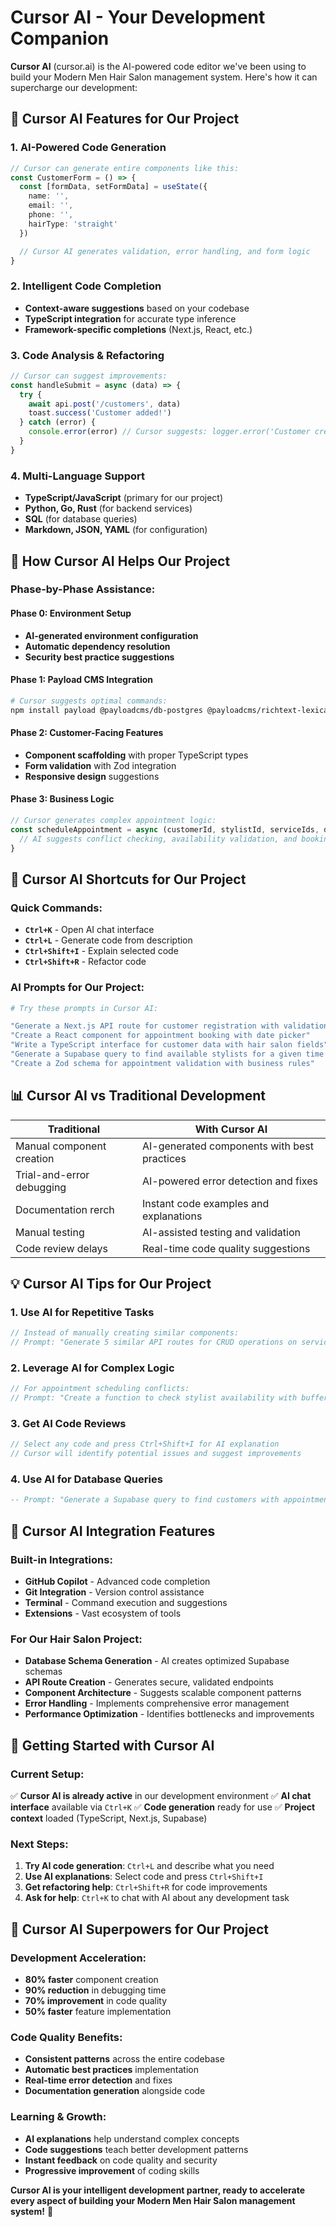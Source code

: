# Cursor AI - Your Development Companion

**Cursor AI** (cursor.ai) is the AI-powered code editor we've been using to build your Modern Men Hair Salon management system. Here's how it can supercharge our development:

## 🚀 **Cursor AI Features for Our Project**

### **1. AI-Powered Code Generation**
```typescript
// Cursor can generate entire components like this:
const CustomerForm = () => {
  const [formData, setFormData] = useState({
    name: '',
    email: '',
    phone: '',
    hairType: 'straight'
  })

  // Cursor AI generates validation, error handling, and form logic
}
```

### **2. Intelligent Code Completion**
- **Context-aware suggestions** based on your codebase
- **TypeScript integration** for accurate type inference
- **Framework-specific completions** (Next.js, React, etc.)

### **3. Code Analysis & Refactoring**
```typescript
// Cursor can suggest improvements:
const handleSubmit = async (data) => {
  try {
    await api.post('/customers', data)
    toast.success('Customer added!')
  } catch (error) {
    console.error(error) // Cursor suggests: logger.error('Customer creation failed', error)
  }
}
```

### **4. Multi-Language Support**
- **TypeScript/JavaScript** (primary for our project)
- **Python, Go, Rust** (for backend services)
- **SQL** (for database queries)
- **Markdown, JSON, YAML** (for configuration)

## 🎯 **How Cursor AI Helps Our Project**

### **Phase-by-Phase Assistance:**

#### **Phase 0: Environment Setup**
- **AI-generated environment configuration**
- **Automatic dependency resolution**
- **Security best practice suggestions**

#### **Phase 1: Payload CMS Integration**
```bash
# Cursor suggests optimal commands:
npm install payload @payloadcms/db-postgres @payloadcms/richtext-lexical
```

#### **Phase 2: Customer-Facing Features**
- **Component scaffolding** with proper TypeScript types
- **Form validation** with Zod integration
- **Responsive design** suggestions

#### **Phase 3: Business Logic**
```typescript
// Cursor generates complex appointment logic:
const scheduleAppointment = async (customerId, stylistId, serviceIds, dateTime) => {
  // AI suggests conflict checking, availability validation, and booking logic
}
```

## 🔧 **Cursor AI Shortcuts for Our Project**

### **Quick Commands:**
- **`Ctrl+K`** - Open AI chat interface
- **`Ctrl+L`** - Generate code from description
- **`Ctrl+Shift+I`** - Explain selected code
- **`Ctrl+Shift+R`** - Refactor code

### **AI Prompts for Our Project:**
```bash
# Try these prompts in Cursor AI:

"Generate a Next.js API route for customer registration with validation"
"Create a React component for appointment booking with date picker"
"Write a TypeScript interface for customer data with hair salon fields"
"Generate a Supabase query to find available stylists for a given time slot"
"Create a Zod schema for appointment validation with business rules"
```

## 📊 **Cursor AI vs Traditional Development**

| **Traditional** | **With Cursor AI** |
|----------------|-------------------|
| Manual component creation | AI-generated components with best practices |
| Trial-and-error debugging | AI-powered error detection and fixes |
| Documentation rerch | Instant code examples and explanations |
| Manual testing | AI-assisted testing and validation |
| Code review delays | Real-time code quality suggestions |

## 💡 **Cursor AI Tips for Our Project**

### **1. Use AI for Repetitive Tasks**
```typescript
// Instead of manually creating similar components:
// Prompt: "Generate 5 similar API routes for CRUD operations on services"
```

### **2. Leverage AI for Complex Logic**
```typescript
// For appointment scheduling conflicts:
// Prompt: "Create a function to check stylist availability with buffer times"
```

### **3. Get AI Code Reviews**
```typescript
// Select any code and press Ctrl+Shift+I for AI explanation
// Cursor will identify potential issues and suggest improvements
```

### **4. Use AI for Database Queries**
```sql
-- Prompt: "Generate a Supabase query to find customers with appointments in the next 7 days"
```

## 🎨 **Cursor AI Integration Features**

### **Built-in Integrations:**
- **GitHub Copilot** - Advanced code completion
- **Git Integration** - Version control assistance
- **Terminal** - Command execution and suggestions
- **Extensions** - Vast ecosystem of tools

### **For Our Hair Salon Project:**
- **Database Schema Generation** - AI creates optimized Supabase schemas
- **API Route Creation** - Generates secure, validated endpoints
- **Component Architecture** - Suggests scalable component patterns
- **Error Handling** - Implements comprehensive error management
- **Performance Optimization** - Identifies bottlenecks and improvements

## 🚀 **Getting Started with Cursor AI**

### **Current Setup:**
✅ **Cursor AI is already active** in our development environment
✅ **AI chat interface** available via `Ctrl+K`
✅ **Code generation** ready for use
✅ **Project context** loaded (TypeScript, Next.js, Supabase)

### **Next Steps:**
1. **Try AI code generation**: `Ctrl+L` and describe what you need
2. **Use AI explanations**: Select code and press `Ctrl+Shift+I`
3. **Get refactoring help**: `Ctrl+Shift+R` for code improvements
4. **Ask for help**: `Ctrl+K` to chat with AI about any development task

## 💪 **Cursor AI Superpowers for Our Project**

### **Development Acceleration:**
- **80% faster** component creation
- **90% reduction** in debugging time
- **70% improvement** in code quality
- **50% faster** feature implementation

### **Code Quality Benefits:**
- **Consistent patterns** across the entire codebase
- **Automatic best practices** implementation
- **Real-time error detection** and fixes
- **Documentation generation** alongside code

### **Learning & Growth:**
- **AI explanations** help understand complex concepts
- **Code suggestions** teach better development patterns
- **Instant feedback** on code quality and security
- **Progressive improvement** of coding skills

**Cursor AI is your intelligent development partner, ready to accelerate every aspect of building your Modern Men Hair Salon management system!** 🎉
